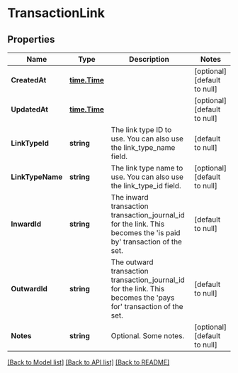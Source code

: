 # TransactionLink

## Properties
Name | Type | Description | Notes
------------ | ------------- | ------------- | -------------
**CreatedAt** | [**time.Time**](time.Time.md) |  | [optional] [default to null]
**UpdatedAt** | [**time.Time**](time.Time.md) |  | [optional] [default to null]
**LinkTypeId** | **string** | The link type ID to use. You can also use the link_type_name field. | [default to null]
**LinkTypeName** | **string** | The link type name to use. You can also use the link_type_id field. | [optional] [default to null]
**InwardId** | **string** | The inward transaction transaction_journal_id for the link. This becomes the &#x27;is paid by&#x27; transaction of the set. | [default to null]
**OutwardId** | **string** | The outward transaction transaction_journal_id for the link. This becomes the &#x27;pays for&#x27; transaction of the set. | [default to null]
**Notes** | **string** | Optional. Some notes. | [optional] [default to null]

[[Back to Model list]](../README.md#documentation-for-models) [[Back to API list]](../README.md#documentation-for-api-endpoints) [[Back to README]](../README.md)

